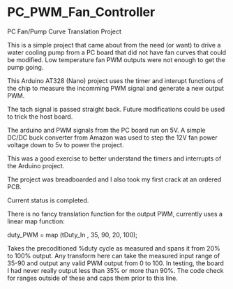 # PC_PWM_Fan_Controller
PC Fan/Pump Curve Translation Project

This is a simple project that came about from the need (or want) to drive a water cooling pump from a PC board that did not have fan curves that could be modified.  Low temperature fan PWM outputs were not enough to get the pump going.

This Arduino AT328 (Nano) project uses the timer and interupt functions of the chip to measure the incomming PWM signal and generate a new output PWM.

The tach signal is passed straight back.  Future modifications could be used to trick the host board.

The arduino and PWM signals from the PC board run on 5V.  A simple DC/DC buck converter from Amazon was used to step the 12V fan power voltage down to 5v to power the project.

This was a good exercise to better understand the timers and interrupts of the Arduino project.

The project was breadboarded and I also took my first crack at an ordered PCB.

Current status is completed.

There is no fancy translation function for the output PWM, currently uses a linear map function:

duty_PWM = map (tDuty_In , 35, 90, 20, 100);

Takes the precoditioned %duty cycle as measured and spans it from 20% to 100% output.  Any transform here can take the measured input range of 35-90 and output any valid PWM output from 0 to 100.  In testing, the board I had never really output less than 35% or more than 90%.  The code check for ranges outside of these and caps them prior to this line.
